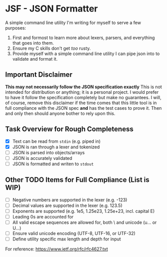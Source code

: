 # JSF - JSON Formatter

A simple command line utility I'm writing for myself to serve a few purposes:
1. First and formost to learn more about lexers, parsers, and everything that goes into them.
2. Ensure my C skills don't get *too* rusty.
3. Provide myself with a simple command line utility I can pipe json into to validate and format it.

## Important Disclaimer
**This may not necessarily follow the JSON specification exactly** This is not intended for distribution or anything; it is a personal project. I would prefer to have it follow the specification completely but make no guarantees. I will, of course, remove this disclaimer if the time comes that this little tool is in full compliance with the JSON spec **and** has the test cases to prove it. Then and only then should anyone bother to rely upon this.

## Task Overview for Rough Completeness
- [x] Text can be read from `stdin` (e.g. piped in)
- [x] JSON is ran through a lexer and tokenized
- [ ] JSON is parsed into objects/arrays
- [ ] JSON is accurately validated
- [ ] JSON is formatted and writen to `stdout`

## Other TODO Items for Full Compliance (List is WIP)
- [ ] Negative numbers are supported in the lexer (e.g. -123)
- [ ] Decimal values are supported in the lexer (e.g. 123.5)
- [ ] Exponents are supported (e.g. 1e5, 1.25e23, 1.25e+23, incl. capital E)
- [ ] Leading 0s are accounted for
- [ ] All valid escape sequences are allowed for, both \ and unicode (u... or U...)
- [ ] Ensure valid unicode encoding (UTF-8, UTF-16, or UTF-32)
- [ ] Define utility specific max length and depth for input

For reference:
https://www.ietf.org/rfc/rfc4627.txt
